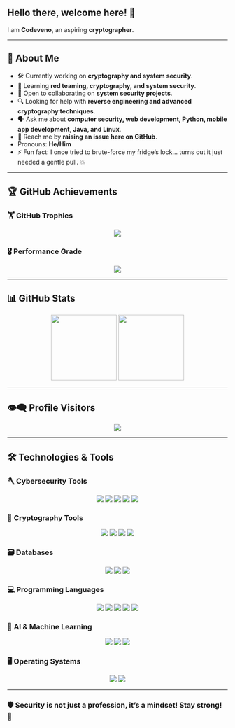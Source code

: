 ## Hello there, welcome here! 💪  

I am **Codeveno**, an aspiring **cryptographer**.  

---

## 🦾 About Me  
- 🛠️ Currently working on **cryptography and system security**.  
- 🧠 Learning **red teaming, cryptography, and system security**.  
- 🤝 Open to collaborating on **system security projects**.  
- 🔍 Looking for help with **reverse engineering and advanced cryptography techniques**.  
- 🗣️ Ask me about **computer security, web development, Python, mobile app development, Java, and Linux**.  
- 📨 Reach me by **raising an issue here on GitHub**.  
- Pronouns: **He/Him**  
- ⚡ Fun fact: I once tried to brute-force my fridge’s lock… turns out it just needed a gentle pull. 💥  

---

## 🏆 GitHub Achievements  

### 🏋️ GitHub Trophies  
<p align="center">
  <img src="https://github-profile-trophy.vercel.app/?username=codeveno&theme=onedark&column=7">
</p>  

### 🎖️ Performance Grade  
<p align="center">
  <img src="https://github-readme-stats.vercel.app/api?username=codeveno&show_icons=true&theme=radical&custom_title=Performance+Grade">
</p>

---

## 📊 GitHub Stats  

<p align="center">
   <img src="https://github-readme-stats.vercel.app/api/top-langs/?username=codeveno&layout=compact&theme=radical" height="150">
    <img src="https://streak-stats.demolab.com?user=codeveno&theme=radical&hide_border=true" height="150">
</p>  

---

## 👁️‍🗨️ Profile Visitors  
<p align="center">
  <img src="https://komarev.com/ghpvc/?username=codeveno&color=blue">
</p>

---

## 🛠️ Technologies & Tools  

### 🪓 **Cybersecurity Tools**  
<p align="center">
  <img src="https://img.shields.io/badge/Metasploit-000000?style=for-the-badge&logo=metasploit&logoColor=white">
  <img src="https://img.shields.io/badge/Wireshark-1679A7?style=for-the-badge&logo=wireshark&logoColor=white">
  <img src="https://img.shields.io/badge/Burp_Suite-FF7139?style=for-the-badge&logo=burp-suite&logoColor=white">
  <img src="https://img.shields.io/badge/Nmap-039BE5?style=for-the-badge&logo=nmap&logoColor=white">
  <img src="https://img.shields.io/badge/Bettercap-ED1C24?style=for-the-badge&logo=linux&logoColor=white">
</p>

### 🔐 **Cryptography Tools**  
<p align="center">
  <img src="https://img.shields.io/badge/GnuPG-0093DD?style=for-the-badge&logo=gnupg&logoColor=white">
  <img src="https://img.shields.io/badge/OpenSSL-721412?style=for-the-badge&logo=openssl&logoColor=white">
  <img src="https://img.shields.io/badge/Hashcat-EE4C2C?style=for-the-badge&logo=hashcat&logoColor=white">
  <img src="https://img.shields.io/badge/VeraCrypt-0078D7?style=for-the-badge&logo=veracrypt&logoColor=white">
</p>

### 🗃️ **Databases**  
<p align="center">
  <img src="https://img.shields.io/badge/MySQL-4479A1?style=for-the-badge&logo=mysql&logoColor=white">
  <img src="https://img.shields.io/badge/PostgreSQL-336791?style=for-the-badge&logo=postgresql&logoColor=white">
  <img src="https://img.shields.io/badge/MongoDB-47A248?style=for-the-badge&logo=mongodb&logoColor=white">
</p>

### 💻 **Programming Languages**  
<p align="center">
  <img src="https://img.shields.io/badge/Python-3776AB?style=for-the-badge&logo=python&logoColor=white">
  <img src="https://img.shields.io/badge/Java-007396?style=for-the-badge&logo=java&logoColor=white">
  <img src="https://img.shields.io/badge/C-00599C?style=for-the-badge&logo=c&logoColor=white">
  <img src="https://img.shields.io/badge/JavaScript-F7DF1E?style=for-the-badge&logo=javascript&logoColor=black">
  <img src="https://img.shields.io/badge/Bash-4EAA25?style=for-the-badge&logo=gnu-bash&logoColor=white">
</p>

### 🤖 **AI & Machine Learning**  
<p align="center">
  <img src="https://img.shields.io/badge/TensorFlow-FF6F00?style=for-the-badge&logo=tensorflow&logoColor=white">
  <img src="https://img.shields.io/badge/PyTorch-EE4C2C?style=for-the-badge&logo=pytorch&logoColor=white">
  <img src="https://img.shields.io/badge/OpenCV-5C3EE8?style=for-the-badge&logo=opencv&logoColor=white">
</p>

### 🖥️ **Operating Systems**  
<p align="center">
  <img src="https://img.shields.io/badge/Linux-FCC624?style=for-the-badge&logo=linux&logoColor=black">
  <img src="https://img.shields.io/badge/Windows-0078D6?style=for-the-badge&logo=windows&logoColor=white">
</p>

---

### 🛡️ **Security is not just a profession, it’s a mindset! Stay strong! 💪**  
